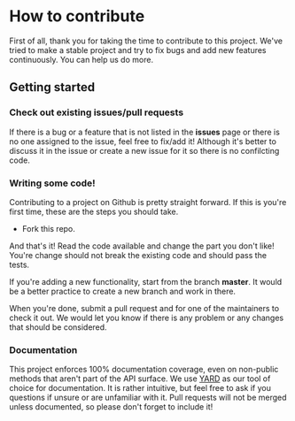 # How to contribute
First of all, thank you for taking the time to contribute to this project. We've tried to make a stable project and try to fix bugs and add new features continuously. You can help us do more.

## Getting started

### Check out existing issues/pull requests

If there is a bug or a feature that is not listed in the **issues** page or there is no one assigned to the issue, feel free to fix/add it! Although it's better to discuss it in the issue or create a new issue for it so there is no confilcting code.

### Writing some code!

Contributing to a project on Github is pretty straight forward. If this is you're first time, these are the steps you should take.

- Fork this repo.

And that's it! Read the code available and change the part you don't like! You're change should not break the existing code and should pass the tests.

If you're adding a new functionality, start from the branch **master**. It would be a better practice to create a new branch and work in there.

When you're done, submit a pull request and for one of the maintainers to check it out. We would let you know if there is any problem or any changes that should be considered.

### Documentation

This project enforces 100% documentation coverage, even on non-public methods that aren't part of the API surface. We use [YARD](https://www.rubydoc.info/gems/yard/file/docs/Tags.md) as our tool of choice for documentation. It is rather intuitive, but feel free to ask if you questions if unsure or are unfamiliar with it. Pull requests will not be merged unless documented, so please don't forget to include it!
